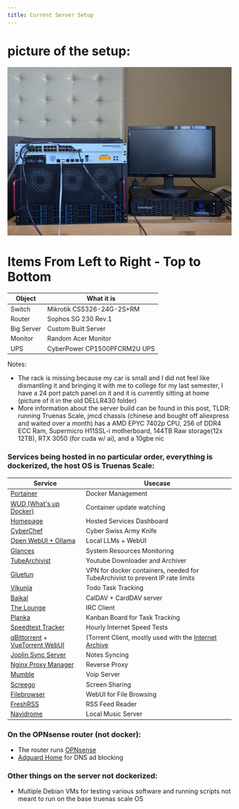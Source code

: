 ```yaml
---
title: Current Server Setup
---
```


# picture of the setup:

![JMCD Image](/docs/assets/JCMDLAB.jpeg)

# Items From Left to Right - Top to Bottom

|Object|What it is|
|------|----------|
|Switch|Mikrotik CSS326-24G-2S+RM|
|Router|Sophos SG 230 Rev.1|
|Big Server|Custom Built Server|
|Monitor|Random Acer Monitor|
|UPS|CyberPower CP1500PFCRM2U UPS|

Notes:
- The rack is missing because my car is small and I did not feel like dismantling it and bringing it with me to college for my last semester, I have a 24 port patch panel on it and it is currently sitting at home (picture of it in the old DELLR430 folder)
- More information about the server build can be found in this post, TLDR: running Truenas Scale, jmcd chassis (chinese and bought off aliexpress and waited over a month) has a AMD EPYC 7402p CPU, 256 of DDR4 ECC Ram, Supermicro H11SSL-i motherboard, 144TB Raw storage(12x 12TB), RTX 3050 (for cuda w/ ai), and a 10gbe nic

### Services being hosted in no particular order, everything is dockerized, the host OS is Truenas Scale:

|Service|Usecase|
|-------|-------|
|[Portainer](https://www.portainer.io/)| Docker Management|
|[WUD (What's up Docker)](https://github.com/getwud/wud)|Container update watching|
|[Homepage](https://github.com/benphelps/homepage)|Hosted Services Dashboard|
|[CyberChef](https://github.com/gchq/CyberChef)|Cyber Swiss Army Knife|
|[Open WebUI + Ollama](https://github.com/open-webui/open-webui)|Local LLMs + WebUI|
|[Glances](https://github.com/nicolargo/glances)|System Resources Monitoring|
|[TubeArchivist](https://github.com/tubearchivist/tubearchivist)|Youtube Downloader and Archiver|
|[Gluetun](https://github.com/qdm12/gluetun)|VPN for docker containers, needed for TubeArchivist to prevent IP rate limits|
|[Vikunja](https://github.com/go-vikunja/vikunja)|Todo Task Tracking|
|[Baikal](https://github.com/sabre-io/Baikal)|CalDAV + CardDAV server|
|[The Lounge](https://github.com/thelounge/thelounge)|IRC Client|
|[Planka]((https://github.com/plankanban/planka))|Kanban Board for Task Tracking|
|[Speedtest Tracker](https://github.com/alexjustesen/speedtest-tracker)|Hourly Internet Speed Tests|
|[qBittorrent](https://github.com/qbittorrent/qBittorrent/) + [VueTorrent WebUI](https://github.com/VueTorrent/VueTorrent)|(Torrent Client, mostly used with the [Internet Archive](https://archive.org/)|
|[Joplin Sync Server](https://github.com/laurent22/joplin)|Notes Syncing|
|[Nginx Proxy Manager](https://github.com/NginxProxyManager/nginx-proxy-manager)|Reverse Proxy|
|[Mumble](https://github.com/mumble-voip/mumble-docker)|Voip Server|
|[Screego](https://github.com/screego/server)|Screen Sharing|
|[Filebrowser](https://github.com/filebrowser/filebrowser)|WebUI for File Browsing|
|[FreshRSS](https://github.com/FreshRSS/FreshRSS)|RSS Feed Reader|
|[Navidrome](https://github.com/navidrome/navidrome)|Local Music Server |

### On the OPNsense router (not docker):

- The router runs [OPNsense](https://opnsense.org/)
- [Adguard Home](https://github.com/AdguardTeam/AdguardHome) for DNS ad blocking

### Other things on the server not dockerized:

- Multiple Debian VMs for testing various software and running scripts not meant to run on the base truenas scale OS
